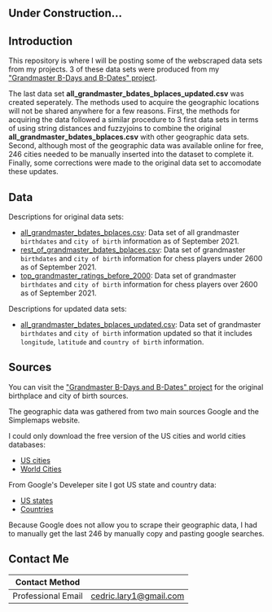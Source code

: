 ## Under Construction...

## Introduction

This repository is where I will be posting some of the webscraped data sets from my projects. 3 of these data sets were produced from my ["Grandmaster B-Days and B-Dates" project](https://larylc.github.io/chess_birthday_project/).  

The last data set **all_grandmaster_bdates_bplaces_updated.csv** was created seperately. The methods used to acquire the geographic locations will not be shared anywhere for a few reasons. First, the methods for acquiring the data followed a similar procedure to 3 first data sets in terms of using string distances and fuzzyjoins to combine the original **all_grandmaster_bdates_bplaces.csv** with other geographic data sets. Second, although most of the geographic data was available online for free, 246 cities needed to be manually inserted into the dataset to complete it. Finally, some corrections were made to the original data set to accomodate these updates. 

## Data 

Descriptions for original data sets:
* [all_grandmaster_bdates_bplaces.csv](https://github.com/larylc/More-Chess-Webscraped-Data/blob/main/all_grandmaster_bdates_bplaces.csv): Data set of all grandmaster `birthdates` and `city of birth` information as of September 2021.
* [rest_of_grandmaster_bdates_bplaces.csv](https://github.com/larylc/More-Chess-Webscraped-Data/blob/main/rest_of_grandmaster_bdates_bplaces.csv): Data set of grandmaster `birthdates` and `city of birth` information for chess players under 2600 as of September 2021.
* [top_grandmaster_ratings_before_2000](https://github.com/larylc/More-Chess-Webscraped-Data/blob/main/top_grandmaster_ratings_before_2000.csv): Data set of grandmaster `birthdates` and `city of birth` information for chess players over 2600 as of September 2021.


Descriptions for updated data sets:
* [all_grandmaster_bdates_bplaces_updated.csv](https://github.com/larylc/More-Chess-Webscraped-Data/blob/main/all_grandmaster_bdates_bplaces_updated.csv): Data set of grandmaster `birthdates` and `city of birth` information updated so that it includes `longitude`, `latitude` and `country of birth` information.


## Sources

You can visit the ["Grandmaster B-Days and B-Dates" project](https://larylc.github.io/chess_birthday_project/) for the original birthplace and city of birth sources. 

The geographic data was gathered from two main sources Google and the Simplemaps website. 

I could only download the free version of the US cities and world cities databases:
* [US cities](https://simplemaps.com/data/us-cities)
* [World Cities](https://simplemaps.com/data/world-cities)

From Google's Develeper site I got US state and country data:
* [US states](https://developers.google.com/public-data/docs/canonical/states_csv)
* [Countries](https://developers.google.com/public-data/docs/canonical/countries_csv)

Because Google does not allow you to scrape their geographic data, I had to manually get the last 246 by manually copy and pasting google searches. 



## Contact Me

|**Contact Method**  |                          |
| -------------------| -------------------------|
| Professional Email | cedric.lary1@gmail.com   |

